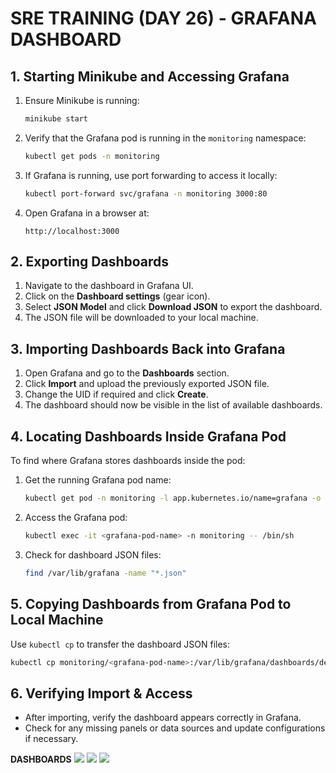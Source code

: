 # **SRE TRAINING (DAY 26) - GRAFANA DASHBOARD**

## **1. Starting Minikube and Accessing Grafana**
1. Ensure Minikube is running:
   ```sh
   minikube start
   ```
2. Verify that the Grafana pod is running in the `monitoring` namespace:
   ```sh
   kubectl get pods -n monitoring
   ```
3. If Grafana is running, use port forwarding to access it locally:
   ```sh
   kubectl port-forward svc/grafana -n monitoring 3000:80
   ```
4. Open Grafana in a browser at:
   ```
   http://localhost:3000
   ```

## **2. Exporting Dashboards**
1. Navigate to the dashboard in Grafana UI.
2. Click on the **Dashboard settings** (gear icon).
3. Select **JSON Model** and click **Download JSON** to export the dashboard.
4. The JSON file will be downloaded to your local machine.

## **3. Importing Dashboards Back into Grafana**
1. Open Grafana and go to the **Dashboards** section.
2. Click **Import** and upload the previously exported JSON file.
3. Change the UID if required and click **Create**.
4. The dashboard should now be visible in the list of available dashboards.

## **4. Locating Dashboards Inside Grafana Pod**
To find where Grafana stores dashboards inside the pod:
1. Get the running Grafana pod name:
   ```sh
   kubectl get pod -n monitoring -l app.kubernetes.io/name=grafana -o jsonpath="{.items[0].metadata.name}"
   ```
2. Access the Grafana pod:
   ```sh
   kubectl exec -it <grafana-pod-name> -n monitoring -- /bin/sh
   ```
3. Check for dashboard JSON files:
   ```sh
   find /var/lib/grafana -name "*.json"
   ```

## **5. Copying Dashboards from Grafana Pod to Local Machine**
Use `kubectl cp` to transfer the dashboard JSON files:
```sh
kubectl cp monitoring/<grafana-pod-name>:/var/lib/grafana/dashboards/default/dashboard.json ./dashboard.json
```

## **6. Verifying Import & Access**
- After importing, verify the dashboard appears correctly in Grafana.
- Check for any missing panels or data sources and update configurations if necessary.

**DASHBOARDS**
![](https://github.com/bhoomikaushik/notes/tree/main/Week6/Images/WhatsApp%20Image%202025-03-18%20at%2010.48.02.jpeg)
![](https://github.com/bhoomikaushik/notes/tree/main/Week6/Images/WhatsApp%20Image%202025-03-18%20at%2010.48.02%20(2).jpeg)
![](https://github.com/bhoomikaushik/notes/tree/main/Week6/Images/WhatsApp%20Image%202025-03-18%20at%2010.48.02%20(1).jpeg)
